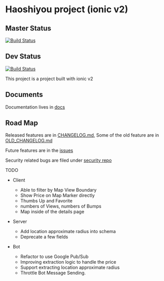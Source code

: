 # Haoshiyou project (ionic v2)

## Master Status 
[![Build Status](https://travis-ci.org/xinbenlv/rent.zzn.im.svg?branch=master)](https://travis-ci.org/xinbenlv/rent.zzn.im)

## Dev Status
[![Build Status](https://travis-ci.org/xinbenlv/rent.zzn.im.svg?branch=dev)](https://travis-ci.org/xinbenlv/rent.zzn.im)


This project is a project built with ionic v2

## Documents

Documentation lives in [docs](docs)

## Road Map

Released features are in [CHANGELOG.md](CHANGELOG.md),
Some of the old feature are in [OLD_CHANGELOG.md](OLD_CHANGELOG.md)

Future features are in the 
[issues](https://github.com/xinbenlv/rent.zzn.im/issues)

Security related bugs are filed under 
[security repo](https://github.com/xinbenlv/haoshiyou-security/issues)

TODO
- Client
  - Able to filter by Map View Boundary
  - Show Price on Map Marker directly
  - Thumbs Up and Favorite
  - numbers of Views, numbers of Bumps
  - Map inside of the details page
- Server
  - Add location approximate radius into schema
  - Deprecate a few fields

- Bot
  - Refactor to use Google Pub/Sub 
  - Improving extraction logic to handle the price
  - Support extracting location approximate radius
  - Throttle Bot Message Sending.

  